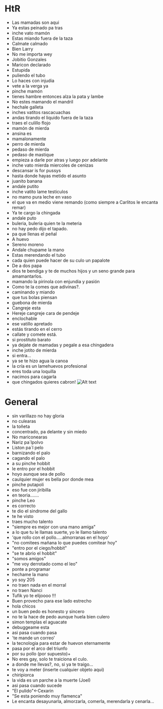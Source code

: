HtR
=============

* Las mamadas son aqui
* Ya estas peinado pa tras
* inche vato mamón
* Estas miando fuera de la taza
* Calmate calmado
* Bien Larry 
* No me importa wey
* Jobitio Gonzales
* Maricon declarado
* Estupida   
* puliendo el tubo
* Lo haces con injudia
* vete a la verga ya
* pinche mamón
* tienes hambre entonces alza la pata y lambe
* No estes mamando el mandril
* hechale galleta
* inches vatitos rascacuachas
* andas tirando el liquido fuera de la taza
* traes el culillo flojo
* mamón de mierda
* ansina es
* mamalonamente
* perro de mierda
* pedaso de mierda
* pedaso de mastique
* empieza a darle por atras y luego por adelante
* inche vato mierda miercoles de cenizas
* descansar is for pussys
* hasta donde hayas metido el asunto
* juanito banana
* andale putito
* inche vatito lame testiculos
* no mamo pura leche en vaso
* el que va en medio viene remando (como siempre a Carlitos le encanta remar)
* Ya te cargo la chingada
* andale puto
* buleria, buleria quien te la meteria
* no hay pedo dijo el tapado.
* pa que llenas el peñal
* A huevo 
* Sereno moreno
* Andale chupame la mano
* Estas merendando el tubo
* cada quien puede hacer de su culo un papalote
* De a dos papa
* dios te bendiga y te de muchos hijos y un seno grande para amamantarlos. 
* mamando la pirinola con enjundia y pasión
* Como te la comes que adivinas?.
* caminando y miando
* que tus bolas piensan
* guebona de mierda
* Cangreje esta
* Hereje cangreje cara de pendeje
* enclochable
* ese vatillo apretado
* estás tirando en el cerro 
* callate y comete está.
* si prostituto barato
* ya dejate de mamadas y pegale a esa chingadera
* inche jotito de mierda
* si entra...
* ya se te hizo agua la canoa 
* la cría es un lamehuevos profesional 
* eres toda una loquilla
* nacimos para cagarla 
* que chingados quieres cabron! ![Alt text](http://img3.wikia.nocookie.net/__cb20130810231751/spiderman/images/c/c7/Funny-date-girl-guy-true-story-meme.jpg "True Story")

General
=============

* sin varillazo no hay gloria
* no culearas
* la toñeta
* concentrado, pa delante y sin miedo
* No mariconearas
* Nariz pa´lpolvo
* Liston pa´l pelo
* barnizando el palo
* cagando el palo
* a su pinche hobbit
* le entro por el hobbit
* hoyo aunque sea de pollo
* caulquier mujer es bella por donde mea
* pinche putapoli
* eso fue con jiribilla
* en teoria.......
* pinche Leo
* es correcto
* te dio el sindrome del gallo
* te he visto
* traes mucho talento
* "siempre es mejor con una mano amiga"
* a lo que tu le llamas suerte, yo le llamo talento
* 'que rollo con el pollo.....almorranas en el hoyo'
* "no comitees mañana lo que puedes comitear hoy"
* "entro por el ciego/hobbit" 
* "se te abrio el hobbit"
* "somos amigos"
* "me voy derrotado como el leo" 
* ponte a programar
* hechame la mano
* yo soy 205
* no traen nada en el morral
* no traen Nanci
* Tufik yo te elijoooo !!!
* Buen provecho para ese lado estrecho
* hola chicos
* un buen pedo es honesto y sincero 
* no te la hace de pedo aunque huela bien culero
* simon templas el aguacate
* debuggeame esta
* asi pasa cuando pasa
* 'te mande un correo'
* la tecnologia para estar de huevon eternamente
* pasa por el arco del triunfo
* por su pollo (por supuesto)+
* No eres gay, solo te traiciona el culo.
* a donde me llevas?, no, si ya te traigo...
* te voy a meter (inserte cualquier objeto aqui)
* chiripiorca
* la vida es un parche a la muerte (Joel)
* asi pasa cuando sucede
* "El pulido"<-Cexarin
* "Se esta poniendo muy flamenca"
* Le encanta desayunarla, almorzarla, comerla, merendarla y cenarla...
